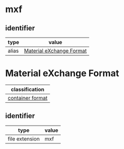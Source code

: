 # mxf

## identifier
| type              | value
| ----------------- | -----
| alias             | [Material eXchange Format](#material-exchange-format)

# Material eXchange Format
| classification
| --------------
| [container format](container.md)

## identifier
| type              | value
| ----------------- | -----
| file extension    | mxf
